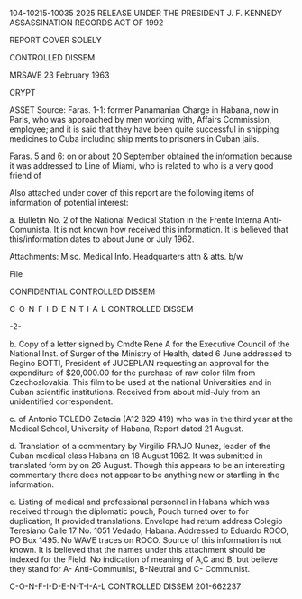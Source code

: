 104-10215-10035
2025 RELEASE UNDER THE PRESIDENT J. F. KENNEDY ASSASSINATION RECORDS ACT OF 1992

REPORT COVER SOLELY

CONTROLLED DISSEM

MRSAVE
23 February 1963

CRYPT

ASSET
Source:
Faras. 1-1: former Panamanian Charge in Habana, now in Paris,
who was approached by men working with, Affairs Commission,
employee; and it is said that they have been quite successful in
shipping medicines to Cuba including ship ments to prisoners in
Cuban jails.

Faras. 5 and 6: on or about 20 September obtained the
information because it was addressed to Line of Miami, who is
related to who is a very good friend of

Also attached under cover of this report are the following items
of information of potential interest:

a. Bulletin No. 2 of the National Medical Station in the
Frente Interna Anti-Comunista. It is not known how
received this information. It is believed that this/information
dates to about June or July 1962.

Attachments:
Misc. Medical Info.
Headquarters attn & atts. b/w

File

CONFIDENTIAL
CONTROLLED DISSEM

C-O-N-F-I-D-E-N-T-I-A-L
CONTROLLED DISSEM

-2-

b. Copy of a letter signed by Cmdte Rene A for the
Executive Council of the National Inst. of Surger of
the Ministry of Health, dated 6 June addressed to
Regino BOTTI, President of JUCEPLAN requesting an
approval for the expenditure of $20,000.00 for the
purchase of raw color film from Czechoslovakia. This
film to be used at the national Universities and in
Cuban scientific institutions. Received from about
mid-July from an unidentified correspondent.

c. of Antonio TOLEDO Zetacia (A12 829 419)
who was in the third year at the Medical School, University
of Habana, Report dated 21 August.

d. Translation of a commentary by Virgilio FRAJO Nunez,
leader of the Cuban medical class Habana on 18 August
1962. It was submitted in translated form by
on 26 August. Though this appears to be an interesting
commentary there does not appear to be anything new or
startling in the information.

e. Listing of medical and professional personnel in Habana
which was received through the diplomatic pouch,
Pouch turned over to for duplication, It
provided translations. Envelope had return address
Colegio Teresiano Calle 17 No. 1051 Vedado, Habana.
Addressed to Eduardo ROCO, PO Box 1495. No WAVE traces
on ROCO. Source of this information is not known. It is
believed that the names under this attachment should be
indexed for the Field. No indication of meaning of A,C
and B, but believe they stand for A- Anti-Communist,
B-Neutral and C- Communist.

C-O-N-F-I-D-E-N-T-I-A-L
CONTROLLED DISSEM
201-662237
